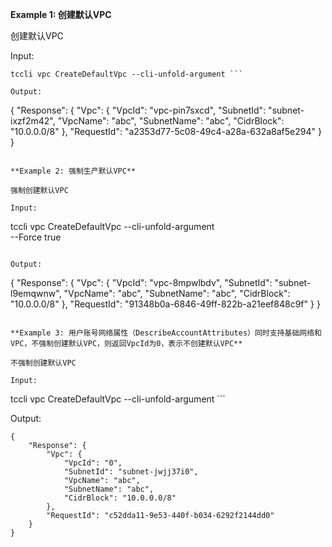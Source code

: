 **Example 1: 创建默认VPC**

创建默认VPC

Input: 

```
tccli vpc CreateDefaultVpc --cli-unfold-argument ```

Output: 
```
{
    "Response": {
        "Vpc": {
            "VpcId": "vpc-pin7sxcd",
            "SubnetId": "subnet-ixzf2m42",
            "VpcName": "abc",
            "SubnetName": "abc",
            "CidrBlock": "10.0.0.0/8"
        },
        "RequestId": "a2353d77-5c08-49c4-a28a-632a8af5e294"
    }
}
```

**Example 2: 强制生产默认VPC**

强制创建默认VPC

Input: 

```
tccli vpc CreateDefaultVpc --cli-unfold-argument  \
    --Force true
```

Output: 
```
{
    "Response": {
        "Vpc": {
            "VpcId": "vpc-8mpwlbdv",
            "SubnetId": "subnet-l9emqwnw",
            "VpcName": "abc",
            "SubnetName": "abc",
            "CidrBlock": "10.0.0.0/8"
        },
        "RequestId": "91348b0a-6846-49ff-822b-a21eef848c9f"
    }
}
```

**Example 3: 用户账号网络属性（DescribeAccountAttributes）同时支持基础网络和VPC，不强制创建默认VPC，则返回VpcId为0，表示不创建默认VPC**

不强制创建默认VPC

Input: 

```
tccli vpc CreateDefaultVpc --cli-unfold-argument ```

Output: 
```
{
    "Response": {
        "Vpc": {
            "VpcId": "0",
            "SubnetId": "subnet-jwjj37i0",
            "VpcName": "abc",
            "SubnetName": "abc",
            "CidrBlock": "10.0.0.0/8"
        },
        "RequestId": "c52dda11-9e53-440f-b034-6292f2144dd0"
    }
}
```

